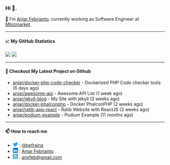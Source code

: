 ### Hi 👋.

 🔭 I’m [Anjar Febrianto](https://www.anjar.fun). currently working as Software Engineer at [Mbizmarket](https://www.mbizmarket.co.id). 

[]() 

---


#### 📈 My GitHub Statistics
<img src="https://github-readme-stats.vercel.app/api?username=anjar&show_icons=true&count_private=true&hide=contribs&cache_seconds=86400&theme=vision-friendly-dark&hide_title=true">

<img src="https://github-readme-stats.vercel.app/api/top-langs/?username=anjar&layout=compact&count=8&cache_seconds=86400&theme=vision-friendly-dark&hide=html,css">


---

#### 👷 Checkout My Latest Project on Github

- [anjar/docker-php-code-checker](https://github.com/anjar/docker-php-code-checker) - Dockerized PHP Code checker tools (6 days ago)
- [anjar/awesome-api](https://github.com/anjar/awesome-api) - Awesome API List (1 week ago)
- [anjar/jekyll-blog](https://github.com/anjar/jekyll-blog) - My Site with jekyll (2 weeks ago)
- [anjar/docker-phalconphp](https://github.com/anjar/docker-phalconphp) - Docker PhalconPHP (2 weeks ago)
- [anjar/ratib-app-react](https://github.com/anjar/ratib-app-react) - Ratib Website with ReactJS (3 weeks ago)
- [anjar/podium-example](https://github.com/anjar/podium-example) - Podium Example (11 months ago)


---
#### 📫 How to reach me
[](https://www.linkedin.com/in/anjar-febrianto/)

- <img  alt="Anjar Febrianto | Twitter"  width="16px"  src="https://raw.githubusercontent.com/anjar/anjar/master/assets/twitter.svg" /> : [@befrajna](https://twitter.com/befrajna)
- <img  alt="Anjar Febrianto | Linkedin"  width="16px" src="https://raw.githubusercontent.com/anjar/anjar/master/assets/linkedin.svg" /> : [Anjar Febrianto](https://www.linkedin.com/in/anjar-febrianto/)
- <img  alt="Anjar Febrianto | Email"  width="16px" src="https://raw.githubusercontent.com/anjar/anjar/master/assets/email-icon.svg" /> : [anxfeb@gmail.com](mailto://anxfeb@gmail.com)


